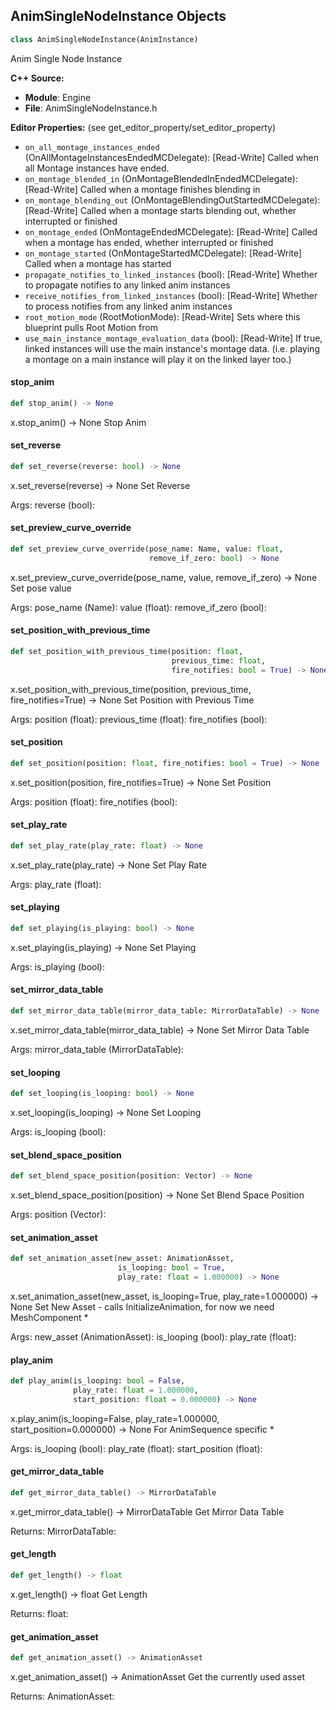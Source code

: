 ## AnimSingleNodeInstance Objects

```python
class AnimSingleNodeInstance(AnimInstance)
```

Anim Single Node Instance

**C++ Source:**

- **Module**: Engine
- **File**: AnimSingleNodeInstance.h

**Editor Properties:** (see get_editor_property/set_editor_property)

- ``on_all_montage_instances_ended`` (OnAllMontageInstancesEndedMCDelegate):  [Read-Write] Called when all Montage instances have ended.
- ``on_montage_blended_in`` (OnMontageBlendedInEndedMCDelegate):  [Read-Write] Called when a montage finishes blending in
- ``on_montage_blending_out`` (OnMontageBlendingOutStartedMCDelegate):  [Read-Write] Called when a montage starts blending out, whether interrupted or finished
- ``on_montage_ended`` (OnMontageEndedMCDelegate):  [Read-Write] Called when a montage has ended, whether interrupted or finished
- ``on_montage_started`` (OnMontageStartedMCDelegate):  [Read-Write] Called when a montage has started
- ``propagate_notifies_to_linked_instances`` (bool):  [Read-Write] Whether to propagate notifies to any linked anim instances
- ``receive_notifies_from_linked_instances`` (bool):  [Read-Write] Whether to process notifies from any linked anim instances
- ``root_motion_mode`` (RootMotionMode):  [Read-Write] Sets where this blueprint pulls Root Motion from
- ``use_main_instance_montage_evaluation_data`` (bool):  [Read-Write] If true, linked instances will use the main instance's montage data. (i.e. playing a montage on a main instance will play it on the linked layer too.)

<a id="unreal.AnimSingleNodeInstance.stop_anim"></a>

#### stop_anim

```python
def stop_anim() -> None
```

x.stop_anim() -> None
Stop Anim

<a id="unreal.AnimSingleNodeInstance.set_reverse"></a>

#### set_reverse

```python
def set_reverse(reverse: bool) -> None
```

x.set_reverse(reverse) -> None
Set Reverse

Args:
    reverse (bool):

<a id="unreal.AnimSingleNodeInstance.set_preview_curve_override"></a>

#### set_preview_curve_override

```python
def set_preview_curve_override(pose_name: Name, value: float,
                               remove_if_zero: bool) -> None
```

x.set_preview_curve_override(pose_name, value, remove_if_zero) -> None
Set pose value

Args:
    pose_name (Name): 
    value (float): 
    remove_if_zero (bool):

<a id="unreal.AnimSingleNodeInstance.set_position_with_previous_time"></a>

#### set_position_with_previous_time

```python
def set_position_with_previous_time(position: float,
                                    previous_time: float,
                                    fire_notifies: bool = True) -> None
```

x.set_position_with_previous_time(position, previous_time, fire_notifies=True) -> None
Set Position with Previous Time

Args:
    position (float): 
    previous_time (float): 
    fire_notifies (bool):

<a id="unreal.AnimSingleNodeInstance.set_position"></a>

#### set_position

```python
def set_position(position: float, fire_notifies: bool = True) -> None
```

x.set_position(position, fire_notifies=True) -> None
Set Position

Args:
    position (float): 
    fire_notifies (bool):

<a id="unreal.AnimSingleNodeInstance.set_play_rate"></a>

#### set_play_rate

```python
def set_play_rate(play_rate: float) -> None
```

x.set_play_rate(play_rate) -> None
Set Play Rate

Args:
    play_rate (float):

<a id="unreal.AnimSingleNodeInstance.set_playing"></a>

#### set_playing

```python
def set_playing(is_playing: bool) -> None
```

x.set_playing(is_playing) -> None
Set Playing

Args:
    is_playing (bool):

<a id="unreal.AnimSingleNodeInstance.set_mirror_data_table"></a>

#### set_mirror_data_table

```python
def set_mirror_data_table(mirror_data_table: MirrorDataTable) -> None
```

x.set_mirror_data_table(mirror_data_table) -> None
Set Mirror Data Table

Args:
    mirror_data_table (MirrorDataTable):

<a id="unreal.AnimSingleNodeInstance.set_looping"></a>

#### set_looping

```python
def set_looping(is_looping: bool) -> None
```

x.set_looping(is_looping) -> None
Set Looping

Args:
    is_looping (bool):

<a id="unreal.AnimSingleNodeInstance.set_blend_space_position"></a>

#### set_blend_space_position

```python
def set_blend_space_position(position: Vector) -> None
```

x.set_blend_space_position(position) -> None
Set Blend Space Position

Args:
    position (Vector):

<a id="unreal.AnimSingleNodeInstance.set_animation_asset"></a>

#### set_animation_asset

```python
def set_animation_asset(new_asset: AnimationAsset,
                        is_looping: bool = True,
                        play_rate: float = 1.000000) -> None
```

x.set_animation_asset(new_asset, is_looping=True, play_rate=1.000000) -> None
Set New Asset - calls InitializeAnimation, for now we need MeshComponent *

Args:
    new_asset (AnimationAsset): 
    is_looping (bool): 
    play_rate (float):

<a id="unreal.AnimSingleNodeInstance.play_anim"></a>

#### play_anim

```python
def play_anim(is_looping: bool = False,
              play_rate: float = 1.000000,
              start_position: float = 0.000000) -> None
```

x.play_anim(is_looping=False, play_rate=1.000000, start_position=0.000000) -> None
For AnimSequence specific *

Args:
    is_looping (bool): 
    play_rate (float): 
    start_position (float):

<a id="unreal.AnimSingleNodeInstance.get_mirror_data_table"></a>

#### get_mirror_data_table

```python
def get_mirror_data_table() -> MirrorDataTable
```

x.get_mirror_data_table() -> MirrorDataTable
Get Mirror Data Table

Returns:
    MirrorDataTable:

<a id="unreal.AnimSingleNodeInstance.get_length"></a>

#### get_length

```python
def get_length() -> float
```

x.get_length() -> float
Get Length

Returns:
    float:

<a id="unreal.AnimSingleNodeInstance.get_animation_asset"></a>

#### get_animation_asset

```python
def get_animation_asset() -> AnimationAsset
```

x.get_animation_asset() -> AnimationAsset
Get the currently used asset

Returns:
    AnimationAsset:

<a id="unreal.AnimPreviewInstance"></a>